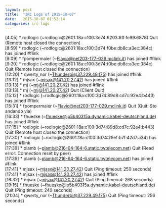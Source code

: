```yaml
---
layout: post
title:  "IRC Logs of 2015-10-07"
date:   2015-10-07 01:52:14
categories: irc logs
---
```

<span class="irc-date">[4:05]</span> <span class="irc-navy">* rodlogic (~rodlogic@2601:18a:c100:3d74:6203:8ff:fe89:6878) Quit (Remote host closed the connection)</span><br />
<span class="irc-date">[8:59]</span> <span class="irc-green">* rodlogic (~rodlogic@2601:18a:c100:3d74:f0be:db8c:a3ec:384c) has joined #flink</span><br />
<span class="irc-date">[9:09]</span> <span class="irc-green">* fpompermaier (~Flavio@net203-177-029.mclink.it) has joined #flink</span><br />
<span class="irc-date">[9:20]</span> <span class="irc-navy">* rodlogic (~rodlogic@2601:18a:c100:3d74:f0be:db8c:a3ec:384c) Quit (Remote host closed the connection)</span><br />
<span class="irc-date">[12:20]</span> <span class="irc-green">* qwerty_nor (~Thunderbi@37.229.49.175) has joined #flink</span><br />
<span class="irc-date">[13:12]</span> <span class="irc-green">* mjsax (~mjsax@141.20.27.42) has joined #flink</span><br />
<span class="irc-date">[13:13]</span> <span class="irc-green">* mj (~mj@141.20.27.42) has joined #flink</span><br />
<span class="irc-date">[13:13]</span> <span class="irc-navy">* mj (~mj@141.20.27.42) Quit (Client Quit)</span><br />
<span class="irc-date">[15:12]</span> <span class="irc-green">* rodlogic (~rodlogic@2601:18a:c100:3d74:89d8:cd7c:92e4:b443) has joined #flink</span><br />
<span class="irc-date">[15:31]</span> <span class="irc-navy">* fpompermaier (~Flavio@net203-177-029.mclink.it) Quit (Quit: Sto andando via)</span><br />
<span class="irc-date">[16:33]</span> <span class="irc-green">* fhueske (~fhueske@ip5b40315a.dynamic.kabel-deutschland.de) has joined #flink</span><br />
<span class="irc-date">[17:15]</span> <span class="irc-navy">* rodlogic (~rodlogic@2601:18a:c100:3d74:89d8:cd7c:92e4:b443) Quit (Remote host closed the connection)</span><br />
<span class="irc-date">[17:30]</span> <span class="irc-green">* rodlogic (~rodlogic@2601:18a:c100:3d74:29ef:b7f:42d7:a34) has joined #flink</span><br />
<span class="irc-date">[17:39]</span> <span class="irc-navy">* plamb (~plamb@216-64-164-6.static.twtelecom.net) Quit (Read error: Connection reset by peer)</span><br />
<span class="irc-date">[17:39]</span> <span class="irc-green">* plamb (~plamb@216-64-164-6.static.twtelecom.net) has joined #flink</span><br />
<span class="irc-date">[17:41]</span> <span class="irc-navy">* mjsax (~mjsax@141.20.27.42) Quit (Ping timeout: 250 seconds)</span><br />
<span class="irc-date">[17:41]</span> <span class="irc-green">* mjsax (~mjsax@141.20.27.42) has joined #flink</span><br />
<span class="irc-date">[18:32]</span> <span class="irc-navy">* mjsax (~mjsax@141.20.27.42) Quit (Ping timeout: 268 seconds)</span><br />
<span class="irc-date">[19:15]</span> <span class="irc-navy">* fhueske (~fhueske@ip5b40315a.dynamic.kabel-deutschland.de) Quit (Ping timeout: 240 seconds)</span><br />
<span class="irc-date">[21:04]</span> <span class="irc-navy">* qwerty_nor (~Thunderbi@37.229.49.175) Quit (Ping timeout: 256 seconds)</span><br />
